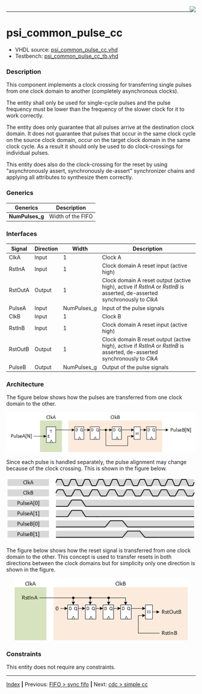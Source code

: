 <img align="right" src="../psi_logo.png">

***

# psi\_common\_pulse\_cc

- VHDL source: [psi_common_pulse_cc.vhd](../../hdl/psi_common_pulse_cc.vhd)
- Testbench: [psi_common_pulse_cc_tb.vhd](../../testbench/psi_common_pulse_cc_tb/psi_common_pulse_cc_tb.vhd)

### Description

This component implements a clock crossing for transferring single pulses from one clock domain to another (completely asynchronous clocks).

The entity shall only be used for single-cycle pulses and the pulse frequency must be lower than the frequency of the slower clock for it to work correctly.

The entity does only guarantee that all pulses arrive at the destination clock domain. It does not guarantee that pulses that occur in the same clock cycle on the source clock domain, occur on the target clock domain in the same clock cycle. As a result it should only be used to do
clock-crossings for individual pulses.

This entity does also do the clock-crossing for the reset by using "asynchronously assert, synchronously de-assert" synchronizer chains and applying all attributes to synthesize them correctly.

### Generics
Generics         | Description
-----------------|-------------
**NumPulses\_g** | Width of the FIFO

### Interfaces

Signal                | Direction  | Width         | Description
----------------------|------------|---------------|-----------------------------------------------   
ClkA                  | Input      | 1             | Clock A
RstInA                | Input      | 1             | Clock domain A reset input (active high)
RstOutA               | Output     | 1             | Clock domain A reset output (active high), active if *RstInA* or *RstInB* is asserted, de-asserted synchronously to *ClkA*
PulseA                | Input      | NumPulses\_g  | Input of the pulse signals          
ClkB                  | Input      | 1             | Clock B
RstInB                | Input      | 1             | Clock domain A reset input (active high)
RstOutB               | Output     | 1             | Clock domain B reset output (active high), active if *RstInA* or *RstInB* is asserted, de-asserted synchronously to *ClkA*
PulseB                | Output     | NumPulses\_g  | Output of the pulse signals

### Architecture

The figure below shows how the pulses are transferred from one clock domain to the other.

<p align="center"> <img src="fig5.png"> </p>

Since each pulse is handled separately, the pulse alignment may change because of the clock crossing. This is shown in the figure below.

<p align="center"> <img src="fig6.png"> </p>

The figure below shows how the reset signal is transferred from one clock domain to the other. This concept is used to transfer resets in both directions between the clock domains but for simplicity only one direction is shown in the figure.

<p align="center"> <img src="fig7.png"> </p>

### Constraints

This entity does not require any constraints.
***
[Index](../psi_common_index.md) **|** Previous: [FIFO > sync fifo](../ch4_fifos/ch4_2_sync_fifo.md) **|** Next: [cdc > simple cc](../ch5_cc/ch5_2_simple_cc.md)
